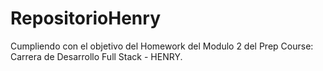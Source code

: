# RepositorioHenry
Cumpliendo con el objetivo del Homework del Modulo 2 del  Prep Course: Carrera de Desarrollo Full Stack - HENRY.
